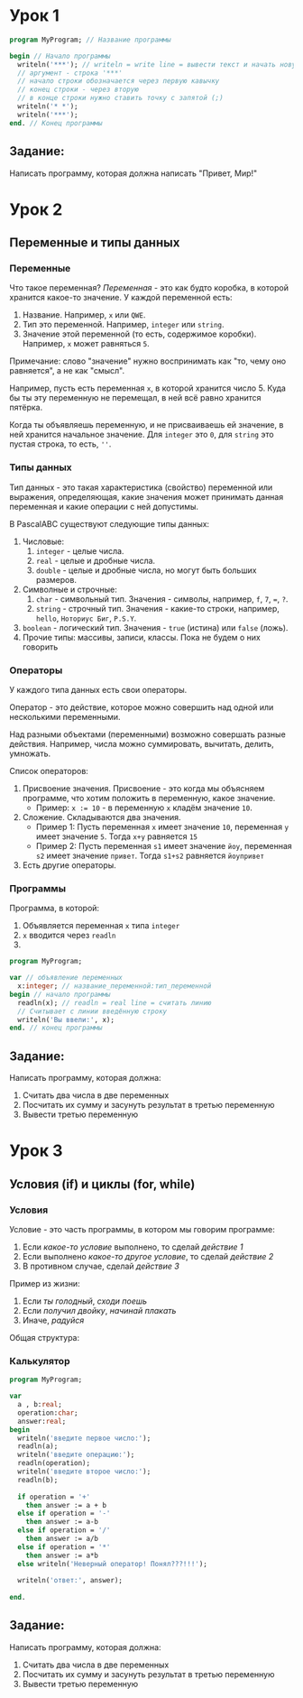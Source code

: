 # Урок 1

```pascal
program MyProgram; // Название программы

begin // Начало программы
  writeln('***'); // writeln = write line = вывести текст и начать новую линию
  // аргумент - строка '***'
  // начало строки обозначается через первую кавычку
  // конец строки - через вторую
  // в конце строки нужно ставить точку с запятой (;)
  writeln('* *');
  writeln('***');
end. // Конец программы
```
## Задание:
Написать программу, которая должна написать "Привет, Мир!"

# Урок 2
## Переменные и типы данных

### Переменные
Что такое переменная?
*Переменная* - это как будто коробка, в которой хранится какое-то значение.
У каждой переменной есть:
1. Название. Например, `x` или `QWE`.
2. Тип это переменной. Например, `integer` или `string`.
3. Значение этой переменной (то есть, содержимое коробки). Например, `x` может равняться `5`.

Примечание: слово "значение" нужно воспринимать как "то, чему оно равняется", а не как "смысл".

Например, пусть есть переменная `x`, в которой хранится число 5.
Куда бы ты эту переменную не перемещал, в ней всё равно хранится пятёрка.

Когда ты объявляешь переменную, и не присваиваешь ей значение, в ней хранится начальное значение.
Для `integer` это `0`, для `string` это пустая строка, то есть, `''`.

### Типы данных
Тип данных - это такая характеристика (свойство) переменной или выражения, определяющая, какие значения может принимать данная переменная и какие операции с ней допустимы.

В PascalABC существуют следующие типы данных:
1. Числовые:
   1. `integer` - целые числа.
   2. `real` - целые и дробные числа.
   3. `double` - целые и дробные числа, но могут быть больших размеров.
2. Символные и строчные:
   1. `char` - символьный тип. Значения - символы, например, `f`, `7`, `=`, `?`.
   2. `string` - строчный тип. Значения - какие-то строки, например, `hello`, `Ноториус Биг`, `P.S.Y`.
3. `boolean` - логический тип. Значения - `true` (истина) или `false` (ложь).
4. Прочие типы: массивы, записи, классы. Пока не будем о них говорить

### Операторы
У каждого типа данных есть свои операторы.

Оператор - это действие, которое можно совершить над одной или несколькими переменными.

Над разными объектами (переменными) возможно совершать разные действия.
Например, числа можно суммировать, вычитать, делить, умножать.

Список операторов:
1. Присвоение значения. Присвоение - это когда мы объясняем программе, что хотим положить в переменную, какое значение. 
   - Пример: `x := 10` - в переменную `x` кладём значение `10`.
2. Сложение. Складываются два значения.
   - Пример 1: Пусть переменная `x` имеет значение `10`, переменная `y` имеет значение `5`.
      Тогда `x+y` равняется `15`
   - Пример 2: Пусть переменная `s1` имеет значение `йоу`, переменная `s2` имеет значение `привет`.
      Тогда `s1+s2` равняется `йоупривет`
3. Есть другие операторы. 

### Программы

Программа, в которой:
1. Объявляется переменная `x` типа `integer`
2. `x` вводится через `readln`
3. 
```pascal
program MyProgram; 

var // объявление переменных
  x:integer; // название_переменной:тип_переменной
begin // начало программы
  readln(x); // readln = real line = считать линию
  // Считывает с линии введённую строку
  writeln('Вы ввели:', x);
end. // конец программы
```
## Задание:
Написать программу, которая должна:
1. Считать два числа в две переменных
2. Посчитать их сумму и засунуть результат в третью переменную
3. Вывести третью переменную

# Урок 3
## Условия (if) и циклы (for, while)

### Условия
Условие - это часть программы, в котором мы говорим программе:
1. Если *какое-то условие* выполнено, то сделай *действие 1*
2. Если выполнено *какое-то другое условие*, то сделай *действие 2*
3. В противном случае, сделай *действие 3*

Пример из жизни:
1. Если *ты голодный*, *сходи поешь*
2. Если *получил двойку*, *начинай плакать*
3. Иначе, *радуйся*

Общая структура: 

### Калькулятор
```pascal
program MyProgram; 

var
  a , b:real;
  operation:char;
  answer:real;
begin
  writeln('введите первое число:');
  readln(a);
  writeln('введите операцию:');
  readln(operation);
  writeln('введите второе число:');
  readln(b);
  
  if operation = '+' 
    then answer := a + b
  else if operation = '-'
    then answer := a-b
  else if operation = '/'
    then answer := a/b
  else if operation = '*'
    then answer := a*b
  else writeln('Неверный оператор! Понял???!!!');
  
  writeln('ответ:', answer);
    
end.
```
## Задание:
Написать программу, которая должна:
1. Считать два числа в две переменных
2. Посчитать их сумму и засунуть результат в третью переменную
3. Вывести третью переменную
